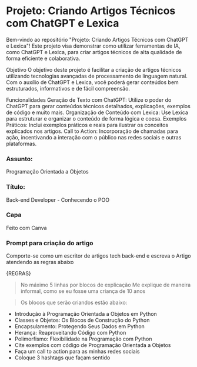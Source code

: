 # Projeto: Criando Artigos Técnicos com ChatGPT e Lexica

Bem-vindo ao repositório "Projeto: Criando Artigos Técnicos com ChatGPT e Lexica"! Este projeto visa demonstrar como utilizar ferramentas de IA, como ChatGPT e Lexica, para criar artigos técnicos de alta qualidade de forma eficiente e colaborativa.

Objetivo
O objetivo deste projeto é facilitar a criação de artigos técnicos utilizando tecnologias avançadas de processamento de linguagem natural. Com o auxílio de ChatGPT e Lexica, você poderá gerar conteúdos bem estruturados, informativos e de fácil compreensão.

Funcionalidades
Geração de Texto com ChatGPT: Utilize o poder do ChatGPT para gerar conteúdos técnicos detalhados, explicações, exemplos de código e muito mais.
Organização de Conteúdo com Lexica: Use Lexica para estruturar e organizar o conteúdo de forma lógica e coesa.
Exemplos Práticos: Inclui exemplos práticos e reais para ilustrar os conceitos explicados nos artigos.
Call to Action: Incorporação de chamadas para ação, incentivando a interação com o público nas redes sociais e outras plataformas.


### Assunto:
Programação Orientada a Objetos

### Título:
Back-end Developer - Conhecendo o POO

### Capa
Feito com Canva

### Prompt para criação do artigo 
Comporte-se como um escritor de artigos tech back-end e escreva o Artigo atendendo as regras abaixo

{REGRAS}
> No máximo 5 linhas por blocos de explicação
> Me explique de maneira informal, como se eu fosse uma criança de 10 anos

> Os blocos que serão criandos estão abaixo:

- Introdução à Programação Orientada a Objetos em Python
- Classes e Objetos: Os Blocos de Construção do Python
- Encapsulamento: Protegendo Seus Dados em Python
- Herança: Reaproveitando Código com Python
- Polimorfismo: Flexibilidade na Programação com Python
- Cite exemplos com código de Programação Orientada a Objetos
- Faça um call to action para as minhas redes sociais
- Coloque 3 hashtags que façam sentido

